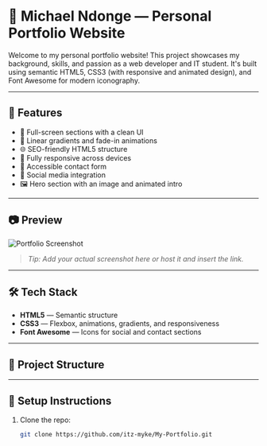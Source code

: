 # 💼 Michael Ndonge — Personal Portfolio Website

Welcome to my personal portfolio website! This project showcases my background, skills, and passion as a web developer and IT student. It's built using semantic HTML5, CSS3 (with responsive and animated design), and Font Awesome for modern iconography.

---

## 🚀 Features

- 📸 Full-screen sections with a clean UI
- 🎨 Linear gradients and fade-in animations
- 🌐 SEO-friendly HTML5 structure
- 📱 Fully responsive across devices
- 📨 Accessible contact form
- 🔗 Social media integration
- 🖼️ Hero section with an image and animated intro

---

## 📷 Preview

![Portfolio Screenshot](path-to-screenshot.png)

> _Tip: Add your actual screenshot here or host it and insert the link._

---

## 🛠️ Tech Stack

- **HTML5** — Semantic structure
- **CSS3** — Flexbox, animations, gradients, and responsiveness
- **Font Awesome** — Icons for social and contact sections

---

## 📁 Project Structure


---

## 🔧 Setup Instructions

1. Clone the repo:
   ```bash
   git clone https://github.com/itz-myke/My-Portfolio.git
